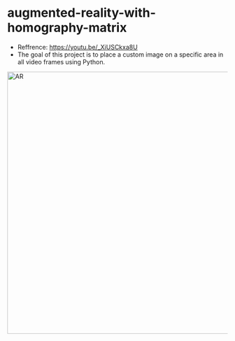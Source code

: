 # augmented-reality-with-homography-matrix
- Reffrence: https://youtu.be/_XiUSCkxa8U
- The goal of this project is to place a custom image on a specific area in all video frames using Python.


<img src="https://github.com/zahrasa/augmented-reality-with-homography-matrix/blob/main/result/result.png" alt="AR" style="width:600px;">
